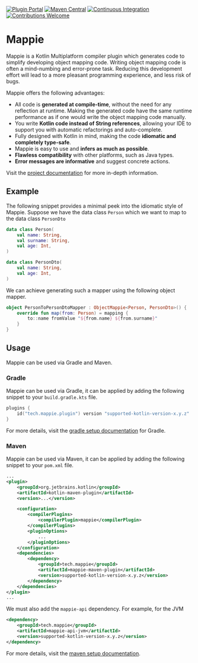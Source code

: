 [![Plugin Portal](https://img.shields.io/gradle-plugin-portal/v/tech.mappie.plugin)](https://plugins.gradle.org/plugin/tech.mappie.plugin)
[![Maven Central](https://img.shields.io/maven-metadata/v.svg?label=maven-central&metadataUrl=https%3A%2F%2Frepo1.maven.org%2Fmaven2%2Ftech%2Fmappie%2Fmappie-api%2Fmaven-metadata.xml)](https://central.sonatype.com/artifact/tech.mappie/mappie-api)
[![Continuous Integration](https://github.com/mr-mappie/mappie/actions/workflows/build.yml/badge.svg?branch=main)](https://github.com/mr-mappie/mappie/actions)
[![Contributions Welcome](https://img.shields.io/badge/contributions-welcome-green.svg)](https://shields.io/)

# Mappie
Mappie is a Kotlin Multiplatform compiler plugin which generates code to simplify developing object mapping code. Writing object 
mapping code is often a mind-numbing and error-prone task. Reducing this development effort will lead to a more 
pleasant programming experience, and less risk of bugs.

Mappie offers the following advantages:
* All code is **generated at compile-time**, without the need for any reflection at runtime. Making the generated code
have the same runtime performance as if one would write the object mapping code manually.
* You write **Kotlin code instead of String references**, allowing your IDE to support you with automatic refactorings and 
auto-complete.
* Fully designed with Kotlin in mind, making the code **idiomatic and completely type-safe**.
* Mappie is easy to use and **infers as much as possible**.
* **Flawless compatibility** with other platforms, such as Java types.
* **Error messages are informative** and suggest concrete actions.

Visit the [project documentation](https://mappie.tech) for more in-depth information.

## Example
The following snippet provides a minimal peek into the idiomatic style of Mappie. Suppose we have the data class `Person`
which we want to map to the data class `PersonDto`
```kotlin
data class Person(
    val name: String, 
    val surname: String,
    val age: Int,
)

data class PersonDto(
    val name: String, 
    val age: Int, 
)
```
We can achieve generating such a mapper using the following object mapper.
```kotlin
object PersonToPersonDtoMapper : ObjectMappie<Person, PersonDto>() {
    override fun map(from: Person) = mapping {
        to::name fromValue "${from.name} ${from.surname}"
    }
}
```

## Usage
Mappie can be used via Gradle and Maven.

### Gradle
Mappie can be used via Gradle, it can be applied by adding the following snippet to your `build.gradle.kts` file.
```kotlin
plugins {
    id("tech.mappie.plugin") version "supported-kotlin-version-x.y.z"
}
```
For more details, visit the [gradle setup documentation](https://mappie.tech/getting-started/gradle-configuration/) for Gradle.

### Maven
Mappie can be used via Maven, it can be applied by adding the following snippet to your `pom.xml` file.
```xml
...
<plugin>
    <groupId>org.jetbrains.kotlin</groupId>
    <artifactId>kotlin-maven-plugin</artifactId>
    <version>...</version>

    <configuration>
        <compilerPlugins>
            <compilerPlugin>mappie</compilerPlugin>
        </compilerPlugins>
        <pluginOptions>
            ...
        </pluginOptions>
    </configuration>
    <dependencies>
        <dependency>
            <groupId>tech.mappie</groupId>
            <artifactId>mappie-maven-plugin</artifactId>
            <version>supported-kotlin-version-x.y.z</version>
        </dependency>
    </dependencies>
</plugin>
...
```

We must also add the `mappie-api` dependency. For example, for the JVM
```xml
<dependency>
    <groupId>tech.mappie</groupId>
    <artifactId>mappie-api-jvm</artifactId>
    <version>supported-kotlin-version-x.y.z</version>
</dependency>
```

For more details, visit the [maven setup documentation](https://mappie.tech/getting-started/maven-configuration/).